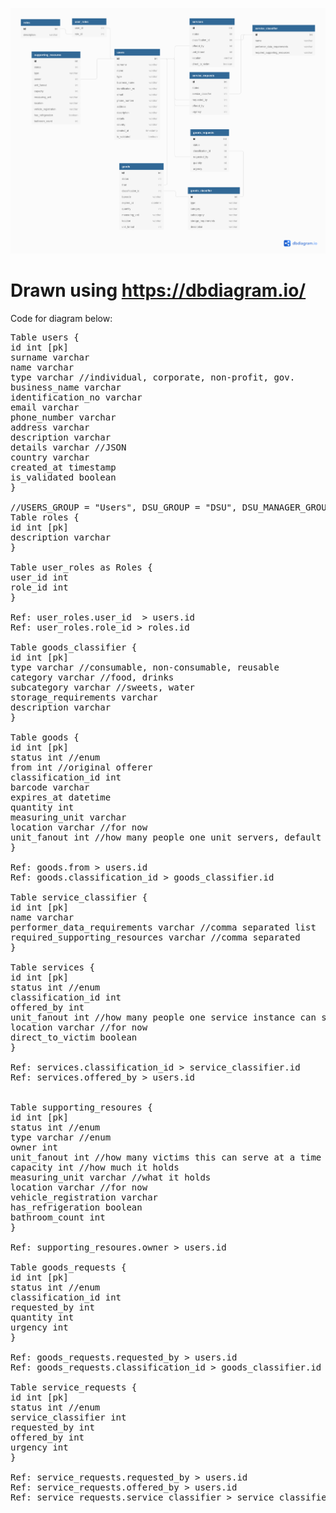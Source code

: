 ![](SprijinDeUrgenta.png)

# Drawn using https://dbdiagram.io/
Code for diagram below:
<pre>
Table users {
id int [pk]
surname varchar
name varchar
type varchar //individual, corporate, non-profit, gov.
business_name varchar
identification_no varchar
email varchar
phone_number varchar
address varchar
description varchar
details varchar //JSON
country varchar
created_at timestamp
is_validated boolean
}

//USERS_GROUP = "Users", DSU_GROUP = "DSU", DSU_MANAGER_GROUP = "DSU Manager"
Table roles {
id int [pk]
description varchar
}

Table user_roles as Roles {
user_id int
role_id int
}

Ref: user_roles.user_id  > users.id
Ref: user_roles.role_id > roles.id

Table goods_classifier {
id int [pk]
type varchar //consumable, non-consumable, reusable
category varchar //food, drinks
subcategory varchar //sweets, water
storage_requirements varchar
description varchar
}

Table goods {
id int [pk]
status int //enum
from int //original offerer
classification_id int
barcode varchar
expires_at datetime
quantity int
measuring_unit varchar
location varchar //for now
unit_fanout int //how many people one unit servers, default = 1
}

Ref: goods.from > users.id
Ref: goods.classification_id > goods_classifier.id

Table service_classifier {
id int [pk]
name varchar
performer_data_requirements varchar //comma separated list
required_supporting_resources varchar //comma separated
}

Table services {
id int [pk]
status int //enum
classification_id int
offered_by int
unit_fanout int //how many people one service instance can serve
location varchar //for now
direct_to_victim boolean
}

Ref: services.classification_id > service_classifier.id
Ref: services.offered_by > users.id


Table supporting_resoures {
id int [pk]
status int //enum
type varchar //enum
owner int
unit_fanout int //how many victims this can serve at a time
capacity int //how much it holds
measuring_unit varchar //what it holds
location varchar //for now
vehicle_registration varchar
has_refrigeration boolean
bathroom_count int
}

Ref: supporting_resoures.owner > users.id

Table goods_requests {
id int [pk]
status int //enum
classification_id int
requested_by int
quantity int
urgency int
}

Ref: goods_requests.requested_by > users.id
Ref: goods_requests.classification_id > goods_classifier.id

Table service_requests {
id int [pk]
status int //enum
service_classifier int
requested_by int
offered_by int
urgency int
}

Ref: service_requests.requested_by > users.id
Ref: service_requests.offered_by > users.id
Ref: service_requests.service_classifier > service_classifier.id
</pre>
